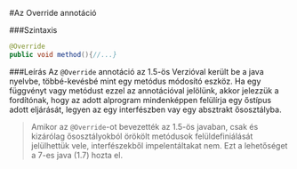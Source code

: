 #Az Override annotáció

###Szintaxis
```java
@Override
public void method(){//...}
```
###Leírás
Az `@Override` annotáció az 1.5-ös Verzióval került be a java nyelvbe, többé-kevésbé mint egy metódus módosító eszköz. Ha egy függvényt vagy metódust ezzel az annotációval jelölünk, 
akkor jelezzük a fordítónak, hogy az adott alprogram mindenképpen felülírja egy őstípus adott eljárását, legyen az egy interfészben vay egy absztrakt ősosztályba.
>Amikor az `@Override`-ot bevezették az 1.5-ös javaban, csak és kizárólag ősosztályokból örökölt metódusok felüldefiniálását jelülhettük vele, interfészekből impelentáltakat nem.
Ezt a lehetőséget a 7-es java (1.7) hozta el.